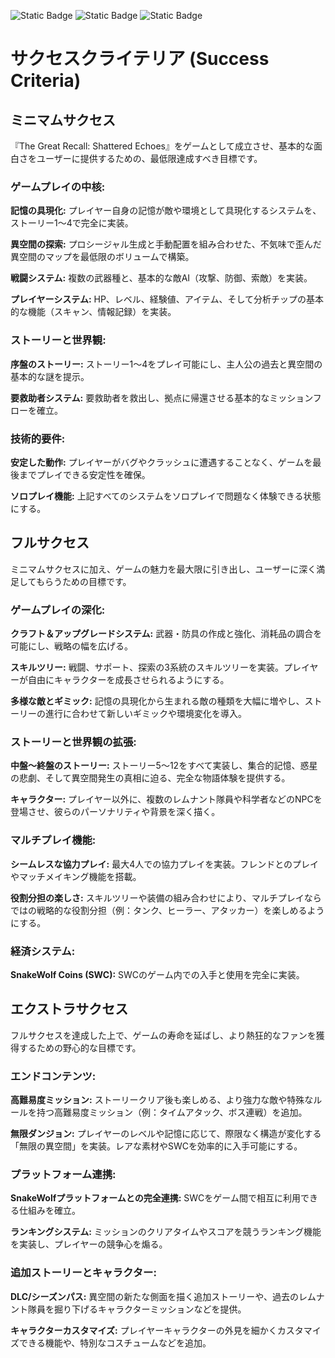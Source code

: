 ![Static Badge](https://img.shields.io/badge/Minimum_Success-Unsuccess-8B0000)
![Static Badge](https://img.shields.io/badge/Full_Success-UnSuccess-8B0000)
![Static Badge](https://img.shields.io/badge/Extra_Success-Unsuccess-8B0000)
[](Unsuccess-8B0000)
[](Successful/Allsuccess-00008B(2/5-00008B))
[](Success-006400)
[](Understand-A9A9A9)
# サクセスクライテリア (Success Criteria)
## ミニマムサクセス
『The Great Recall: Shattered Echoes』をゲームとして成立させ、基本的な面白さをユーザーに提供するための、最低限達成すべき目標です。

### ゲームプレイの中核:

**記憶の具現化:** プレイヤー自身の記憶が敵や環境として具現化するシステムを、ストーリー1〜4で完全に実装。

**異空間の探索:** プロシージャル生成と手動配置を組み合わせた、不気味で歪んだ異空間のマップを最低限のボリュームで構築。

**戦闘システム:** 複数の武器種と、基本的な敵AI（攻撃、防御、索敵）を実装。

**プレイヤーシステム:** HP、レベル、経験値、アイテム、そして分析チップの基本的な機能（スキャン、情報記録）を実装。

### ストーリーと世界観:

**序盤のストーリー:** ストーリー1〜4をプレイ可能にし、主人公の過去と異空間の基本的な謎を提示。

**要救助者システム:** 要救助者を救出し、拠点に帰還させる基本的なミッションフローを確立。

### 技術的要件:

**安定した動作:** プレイヤーがバグやクラッシュに遭遇することなく、ゲームを最後までプレイできる安定性を確保。

**ソロプレイ機能:** 上記すべてのシステムをソロプレイで問題なく体験できる状態にする。

## フルサクセス
ミニマムサクセスに加え、ゲームの魅力を最大限に引き出し、ユーザーに深く満足してもらうための目標です。

### ゲームプレイの深化:

**クラフト＆アップグレードシステム:** 武器・防具の作成と強化、消耗品の調合を可能にし、戦略の幅を広げる。

**スキルツリー:** 戦闘、サポート、探索の3系統のスキルツリーを実装。プレイヤーが自由にキャラクターを成長させられるようにする。

**多様な敵とギミック:** 記憶の具現化から生まれる敵の種類を大幅に増やし、ストーリーの進行に合わせて新しいギミックや環境変化を導入。

### ストーリーと世界観の拡張:

**中盤〜終盤のストーリー:** ストーリー5〜12をすべて実装し、集合的記憶、惑星の悲劇、そして異空間発生の真相に迫る、完全な物語体験を提供する。

**キャラクター:** プレイヤー以外に、複数のレムナント隊員や科学者などのNPCを登場させ、彼らのパーソナリティや背景を深く描く。

### マルチプレイ機能:

**シームレスな協力プレイ:** 最大4人での協力プレイを実装。フレンドとのプレイやマッチメイキング機能を搭載。

**役割分担の楽しさ:** スキルツリーや装備の組み合わせにより、マルチプレイならではの戦略的な役割分担（例：タンク、ヒーラー、アタッカー）を楽しめるようにする。

### 経済システム:

**SnakeWolf Coins (SWC):** SWCのゲーム内での入手と使用を完全に実装。

## エクストラサクセス
フルサクセスを達成した上で、ゲームの寿命を延ばし、より熱狂的なファンを獲得するための野心的な目標です。

### エンドコンテンツ:

**高難易度ミッション:** ストーリークリア後も楽しめる、より強力な敵や特殊なルールを持つ高難易度ミッション（例：タイムアタック、ボス連戦）を追加。

**無限ダンジョン:** プレイヤーのレベルや記憶に応じて、際限なく構造が変化する「無限の異空間」を実装。レアな素材やSWCを効率的に入手可能にする。

### プラットフォーム連携:

**SnakeWolfプラットフォームとの完全連携:** SWCをゲーム間で相互に利用できる仕組みを確立。

**ランキングシステム:** ミッションのクリアタイムやスコアを競うランキング機能を実装し、プレイヤーの競争心を煽る。

### 追加ストーリーとキャラクター:

**DLC/シーズンパス:** 異空間の新たな側面を描く追加ストーリーや、過去のレムナント隊員を掘り下げるキャラクターミッションなどを提供。

**キャラクターカスタマイズ:** プレイヤーキャラクターの外見を細かくカスタマイズできる機能や、特別なコスチュームなどを追加。
